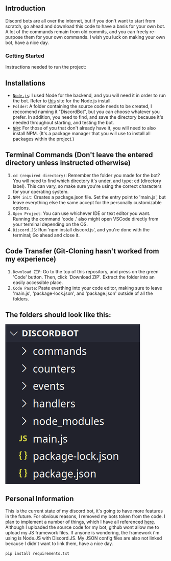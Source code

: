 ## Introduction
Discord bots are all over the internet, but if you don't want to start from scratch, go ahead and download this code to have a basis for your own bot. A lot of the commands remain from old commits, and you can freely re-purpose them for your own commands. I wish you luck on making your own bot, have a nice day.

### Getting Started
Instructions needed to run the project:

## Installations

* [`Node.js`](https://nodejs.org/en/): I used Node for the backend, and you will need it in order to run the bot. Refer to [this](https://nodejs.org/en/download/package-manager/) site for the Node.js install.
* `Folder`: A folder containing the source code needs to be created, I reccomend naming it "DiscordBot", but you can choose whatever you prefer. In addition, you need to find, and save the directory because it's needed throughout starting, and testing the bot.
* [`NPM`](https://www.npmjs.com/): For those of you that don't already have it, you will need to also install NPM. (It's a package manager that you will use to install all packages within the project.)

## Terminal Commands (Don't leave the entered directory unless instructed otherwise)
1. `cd (required directory)`: Remember the folder you made for the bot? You will need to find which directory it's under, and type: cd (directory label). This can vary, so make sure you're using the correct characters for your operating system.
2. `NPM init`: Creates a package.json file. Set the entry point to 'main.js', but leave everything else the same accept for the personally customizable options.
3. `Open Project`: You can use whichever IDE or text editor you want. Running the command 'code .' also might open VSCode directly from your terminal depending on the OS.
4. `Discord.JS`: Run 'npm install discord.js', and you're done with the terminal; Go ahead and close it.

## Code Transfer (Git-Cloning hasn't worked from my experience)
1. `Download ZIP`: Go to the top of this repository, and press on the green 'Code' button. Then, click 'Download ZIP'. Extract the folder into an easily accessible place.
2. `Code Paste`: Paste everthing into your code editor, making sure to leave 'main.js', 'package-lock.json', and 'package.json' outside of all the folders.

## The folders should look like this:
![](images/directories.png)

## Personal Information
This is the current state of my discord bot, it's going to have more features in the future. For obvious reasons, I removed my bots token from the code. I plan to implement a number of things, which I have all referenced [here](https://aldengarcia.github.io/).
Although I uploaded the source code for my bot, github wont allow me to upload my JS framework files. If anyone is wondering, the framework i'm using is Node.JS with Discord.JS.
My JSON config files are also not linked because I didn't want to link them, have a nice day.

```
pip install requirements.txt
```
